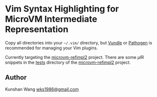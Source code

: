 Vim Syntax Highlighting for MicroVM Intermediate Representation
===============================================================

Copy all directories into your `~/.vim/` directory, but
[Vundle](https://github.com/gmarik/Vundle.vim) or
[Pathogen](https://github.com/tpope/vim-pathogen) is recommended for managing
your Vim plugins.

Currently targeting the
[microvm-refimpl2](https://github.com/microvm/microvm-refimpl2) project.
There are some µIR snippets in the
[tests](https://github.com/microvm/microvm-refimpl2/tree/master/tests/uvm-parsing-test)
directory of the
[microvm-refimpl2](https://github.com/microvm/microvm-refimpl2)
project.

Author
------

Kunshan Wang <wks1986@gmail.com>
